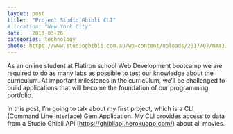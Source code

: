 ```yaml
---
layout: post
title:  "Project Studio Ghibli CLI"
# location: "New York City"
date:   2018-03-26 
categories: technology
photo: https://www.studioghibli.com.au/wp-content/uploads/2017/07/mma3202-stills-medium_6.jpg
---
```

As an online student at Flatiron school Web Development bootcamp we are required to do as many labs as possible to test our knowledge about the curriculum. At important milestones in the curriculum, we’ll be challenged to build applications that will become the foundation of our programming portfolio.

In this post, I’m going to talk about my first project, which is a CLI (Command Line Interface) Gem Application. My CLI provides access to data from a Studio Ghibli API (https://ghibliapi.herokuapp.com/) about all movies. 

<!-- <blockquote>
  Let me separate the two words and begin with what it means to become a programmer.
</blockquote> -->
